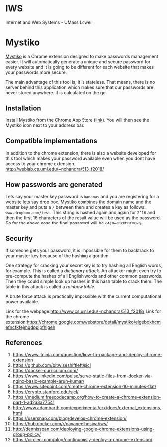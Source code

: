 # IWS
Internet and Web Systems - UMass Lowell
# Mystiko

[Mystiko](https://chrome.google.com/webstore/detail/mystiko/elgebokhcmefncfkfejmgdppipfhjgeh) is a Chrome extension designed to make passwords management easier. It will automatically generate a unique and secure password for every website and it is going to be different for each website that makes your passwords more secure.

The main advantage of this tool is, it is stateless. That means, there is no server behind this application which makes sure that our passwords are never stored anywhere. It is calculated on the go.

## Installation

Install Mystiko from the Chrome App Store ([link](https://chrome.google.com/webstore/detail/hashpass/gkmegkoiplibopkmieofaaeloldidnko)). You will then see the Mystiko icon next to your address bar.

## Compatible implementations

In addition to the chrome extension, there is also a website developed for this tool which makes your password available even when you dont have access to your chrome extension.
http://weblab.cs.uml.edu/~nchandra/513_f2018/


## How passwords are generated

Lets say your master key password is `bananas` and you are registering for a website lets say drop box. Mystiko combines the domain name and the master key and puts a `/` between them and creates a key as follows: `www.dropbox.com/test`. This string is hashed again and again for `2^16` and then the first 16 characters of the result value will be used as the password. So for the above case the final passowrd will be `cAj8weKzHMRfVGwq`.

## Security

If someone gets your password, it is impossible for them to backtrack to your master key because of the hashing algorithm.

One strategy for cracking your secret key is to try hashing all English words, for example. This is called a *dictionary attack*. An attacker might even try to pre-compute the hashes of all English words and other common passwords. Then they could simple look up hashes in this hash table to crack them. The table in this attack is called a *rainbow table*.

A brute force attack is practically impossible with the current computational power available.


Link for the webpage:http://www.cs.uml.edu/~nchandra/513_f2018/
Link for the chrome extension:https://chrome.google.com/webstore/detail/mystiko/elgebokhcmefncfkfejmgdppipfhjgeh

## References
1. https://www.itninja.com/question/how-to-package-and-deploy-chrome-extension
2. https://github.com/bitwiseshiftleft/sjcl
3. https://docker-curriculum.com/
4. https://www.linkedin.com/pulse/serve-static-files-from-docker-via-nginx-basic-example-arun-kumar/
5. https://www.sitepoint.com/create-chrome-extension-10-minutes-flat/
6. https://crypto.stanford.edu/sjcl/
7. https://medium.freecodecamp.org/how-to-create-a-chrome-extension-part-1-ad2a3a77541
8. http://www.adambarth.com/experimental/crx/docs/external_extensions.html
9. https://usersnap.com/blog/develop-chrome-extension/
10. https://hub.docker.com/r/navaneethcsiva/iws/
11. http://dennisspan.com/deploying-google-chrome-extensions-using-group-policy/
12. https://circleci.com/blog/continuously-deploy-a-chrome-extension/
